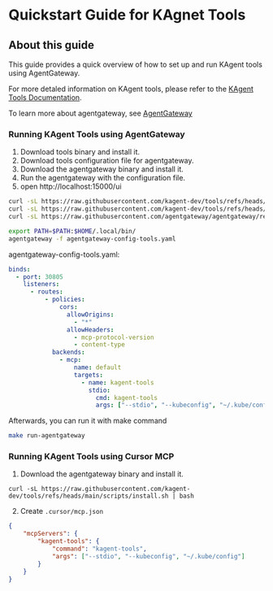 
# Quickstart Guide for KAgnet Tools

## About this guide

This guide provides a quick overview of how to set up and run KAgent tools using AgentGateway.

For more detaled information on KAgent tools, please refer to the [KAgent Tools Documentation](https://kagent.dev/tools).

To learn more about agentgateway, see [AgentGateway](https://agentgateway.dev/docs/about/)

### Running KAgent Tools using AgentGateway

1. Download tools binary and install it.
2. Download tools configuration file for agentgateway.
3. Download the agentgateway binary and install it.
4. Run the agentgateway with the configuration file.
5. open http://localhost:15000/ui

```bash
curl -sL https://raw.githubusercontent.com/kagent-dev/tools/refs/heads/main/scripts/install.sh | bash
curl -sL https://raw.githubusercontent.com/kagent-dev/tools/refs/heads/main/scripts/agentgateway-config-tools.yaml
curl -sL https://raw.githubusercontent.com/agentgateway/agentgateway/refs/heads/main/common/scripts/get-agentproxy | bash

export PATH=$PATH:$HOME/.local/bin/
agentgateway -f agentgateway-config-tools.yaml
```

agentgateway-config-tools.yaml:
```yaml
binds:
  - port: 30805
    listeners:
      - routes:
          - policies:
              cors:
                allowOrigins:
                  - "*"
                allowHeaders:
                  - mcp-protocol-version
                  - content-type
            backends:
              - mcp:
                  name: default
                  targets:
                    - name: kagent-tools
                      stdio:
                        cmd: kagent-tools
                        args: ["--stdio", "--kubeconfig", "~/.kube/config"]
```
Afterwards, you can run it with make command 
```bash
make run-agentgateway
```

### Running KAgent Tools using Cursor MCP


1. Download the agentgateway binary and install it.
```
curl -sL https://raw.githubusercontent.com/kagent-dev/tools/refs/heads/main/scripts/install.sh | bash
```

2. Create `.cursor/mcp.json` 

```json
{
    "mcpServers": {
        "kagent-tools": {
            "command": "kagent-tools",
            "args": ["--stdio", "--kubeconfig", "~/.kube/config"]
        }
    }
}
```



